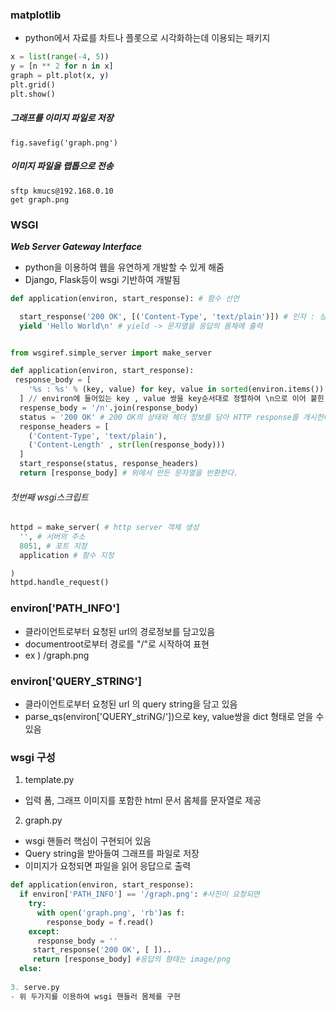 ### matplotlib

- python에서 자료를 차트나 플롯으로 시각화하는데 이용되는 패키지


```python
x = list(range(-4, 5))
y = [n ** 2 for n in x]
graph = plt.plot(x, y)
plt.grid()
plt.show()

```


##### 그래프를 이미지 파일로 저장

```
fig.savefig('graph.png')
```



##### 이미지 파일을 랩톱으로 전송

```
sftp kmucs@192.168.0.10
get graph.png
```

### WSGI

***Web Server Gateway Interface***

- python을 이용하여 웹을 유연하게 개발할 수 있게 해줌
- Django, Flask등이 wsgi 기반하여 개발됨




```python
def application(environ, start_response): # 함수 선언

  start_response('200 OK', [('Content-Type', 'text/plain')]) # 인자 : 상태 코드, 헤더
  yield 'Hello World\n' # yield -> 문자열을 응답의 몸체에 출력

```
```python

from wsgiref.simple_server import make_server

def application(environ, start_response):
 response_body = [
    '%s : %s' % (key, value) for key, value in sorted(environ.items())
  ] // environ에 들어있는 key , value 쌍을 key순서대로 정렬하여 \n으로 이어 붙힌 문자열을 만든다.
  respense_body = '/n'.join(response_body)
  status = '200 OK' # 200 OK의 상태와 헤더 정보를 담아 HTTP response를 개시한다.
  response_headers = [
    ('Content-Type', 'text/plain'),
    ('Content-Length' , str(len(response_body)))
  ]
  start_response(status, response_headers) 
  return [response_body] # 위에서 만든 문자열을 반환한다.
```
###### 첫번째 wsgi스크립트
```python
httpd = make_server( # http server 객체 생성
  '', # 서버의 주소
  8051, # 포트 지정
  application # 함수 지정

)
httpd.handle_request()
```


### environ['PATH_INFO']
  - 클라이언트로부터 요청된 url의 경로정보를 담고있음
  - documentroot로부터 경로를 "/"로 시작하여 표현
  - ex ) /graph.png
  
### environ['QUERY_STRING']
  - 클라이언트로부터 요청된 url 의 query string을 담고 있음
  - parse_qs(environ['QUERY_striNG/'])으로 key, value쌍을 dict 형태로 얻을 수 있음
  

### wsgi 구성

1. template.py
  - 입력 폼, 그래프 이미지를 포함한 html 문서 몸체를 문자열로 제공
2. graph.py
  - wsgi 핸들러 핵심이 구현되어 있음
  - Query string을 받아들여 그래프를 파일로 저장
  - 이미지가 요청되면 파일을 읽어 응답으로 출력
  ```python
  def application(environ, start_response):
    if environ['PATH_INFO'] == '/graph.png': #사진이 요청되면
      try:
        with open('graph.png', 'rb')as f:
          response_body = f.read()
      except:
        response_body = ''
       start_response('200 OK', [ ])..
       return [response_body] #응답의 형태는 image/png
    else:
      
3. serve.py 
 - 위 두가지를 이용하여 wsgi 핸들러 몸체를 구현
 

